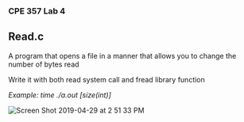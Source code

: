 ### CPE 357 Lab 4

## Read.c 
A program that opens a file in a manner that allows you to change the number of bytes read 

Write it with both read system call and fread library function

*Example: time ./a.out [size(int)]*

![Screen Shot 2019-04-29 at 2 51 33 PM](https://user-images.githubusercontent.com/45242968/56929396-4a8a7900-6a8e-11e9-9f73-72a638642b11.png)
